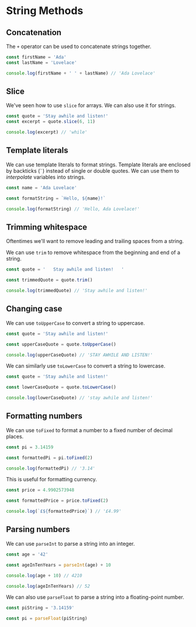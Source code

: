# String Methods

## Concatenation

The `+` operator can be used to concatenate strings together.

```js
const firstName = 'Ada'
const lastName = 'Lovelace'

console.log(firstName + ' ' + lastName) // 'Ada Lovelace'
```

## Slice

We've seen how to use `slice` for arrays. We can also use it for strings.

```js
const quote = 'Stay awhile and listen!'
const excerpt = quote.slice(6, 11)

console.log(excerpt) // 'while'
```

## Template literals

We can use template literals to format strings. Template literals are enclosed
by backticks (`` ` ``) instead of single or double quotes. We can use them to
_interpolate_ variables into strings.

```js
const name = 'Ada Lovelace'

const formatString = `Hello, ${name}!`

console.log(formatString) // 'Hello, Ada Lovelace!'
```

## Trimming whitespace

Oftentimes we'll want to remove leading and trailing spaces from a string.

We can use `trim` to remove whitespace from the beginning and end of a string.

```js
const quote = '   Stay awhile and listen!   '

const trimmedQuote = quote.trim()

console.log(trimmedQuote) // 'Stay awhile and listen!'
```

## Changing case

We can use `toUpperCase` to convert a string to uppercase.

```js
const quote = 'Stay awhile and listen!'

const upperCaseQuote = quote.toUpperCase()

console.log(upperCaseQuote) // 'STAY AWHILE AND LISTEN!'
```

We can similarly use `toLowerCase` to convert a string to lowercase.

```js
const quote = 'Stay awhile and listen!'

const lowerCaseQuote = quote.toLowerCase()

console.log(lowerCaseQuote) // 'stay awhile and listen!'
```

## Formatting numbers

We can use `toFixed` to format a number to a fixed number of decimal places.

```js
const pi = 3.14159

const formattedPi = pi.toFixed(2)

console.log(formattedPi) // '3.14'
```

This is useful for formatting currency.

```js
const price = 4.9902573948

const formattedPrice = price.toFixed(2)

console.log(`£${formattedPrice}`) // '£4.99'
```

## Parsing numbers

We can use `parseInt` to parse a string into an integer.

```js
const age = '42'

const ageInTenYears = parseInt(age) + 10

console.log(age + 10) // 4210

console.log(ageInTenYears) // 52
```

We can also use `parseFloat` to parse a string into a floating-point number.

```js
const piString = '3.14159'

const pi = parseFloat(piString)
```
